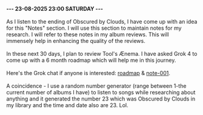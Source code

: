 <b>--- 23-08-2025 23:00 SATURDAY ---</b>
<br/><br/>
As I listen to the ending of Obscured by Clouds, I have come up with an idea for this "Notes" section. I will use this section to maintain notes for my research. I will refer to these notes in my album reviews. This will immensely help in enhancing the quality of the reviews.
<br/><br/>
In these next 30 days, I plan to review Tool's Ænema. I have asked Grok 4 to come up with a 6 month roadmap which will help me in this journey.
<br/><br/>
Here's the Grok chat if anyone is interested: [roadmap]() & [note-001]().
<br/><br/>
A coincidence - I use a random number generator (range between 1-the current number of albums I have) to listen to songs while researching about anything and it generated the number 23 which was Obscured by Clouds in my library and the time and date also are 23. Lol.
<br/><br/>
